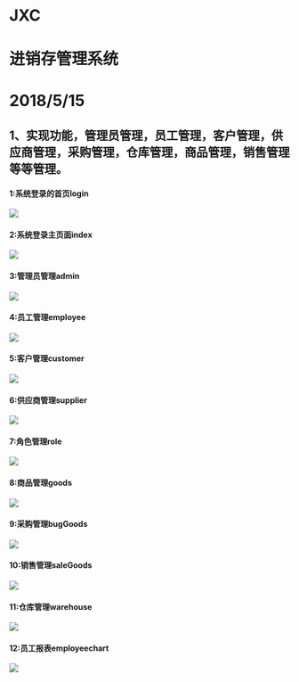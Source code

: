 # JXC
# 进销存管理系统
# 2018/5/15
## 1、实现功能，管理员管理，员工管理，客户管理，供应商管理，采购管理，仓库管理，商品管理，销售管理等等管理。
#### 1:系统登录的首页login
![](https://github.com/MRbie/JXC/blob/master/JXC/src/main/webapp/resource/images/login.jpg)
#### 2:系统登录主页面index
![](https://github.com/MRbie/JXC/blob/master/JXC/src/main/webapp/resource/images/index.jpg)
#### 3:管理员管理admin
![](https://github.com/MRbie/JXC/blob/master/JXC/src/main/webapp/resource/images/admin.jpg)
#### 4:员工管理employee
![](https://github.com/MRbie/JXC/blob/master/JXC/src/main/webapp/resource/images/employee.jpg)
#### 5:客户管理customer
![](https://github.com/MRbie/JXC/blob/master/JXC/src/main/webapp/resource/images/customer.jpg)
#### 6:供应商管理supplier
![](https://github.com/MRbie/JXC/blob/master/JXC/src/main/webapp/resource/images/supplier.jpg)
#### 7:角色管理role
![](https://github.com/MRbie/JXC/blob/master/JXC/src/main/webapp/resource/images/role.jpg)
#### 8:商品管理goods
![](https://github.com/MRbie/JXC/blob/master/JXC/src/main/webapp/resource/images/goods.jpg)
#### 9:采购管理bugGoods
![](https://github.com/MRbie/JXC/blob/master/JXC/src/main/webapp/resource/images/bugGoods.jpg)
#### 10:销售管理saleGoods
![](https://github.com/MRbie/JXC/blob/master/JXC/src/main/webapp/resource/images/saleGoods.jpg)
#### 11:仓库管理warehouse
![](https://github.com/MRbie/JXC/blob/master/JXC/src/main/webapp/resource/images/warehouse.jpg)
#### 12:员工报表employeechart
![](https://github.com/MRbie/JXC/blob/master/JXC/src/main/webapp/resource/images/employeechart.jpg)

